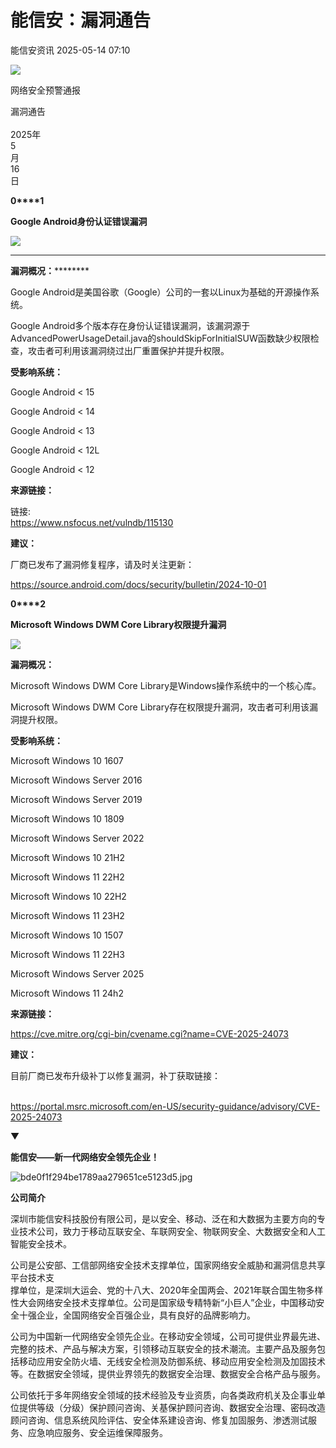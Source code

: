 #  能信安：漏洞通告   
 能信安资讯   2025-05-14 07:10  
  
![](https://mmbiz.qpic.cn/sz_mmbiz_jpg/f7EgONBwTicwCbqkq0IJKWHKs8ibLrax5Bia0tt8GQpl9u6dEV86ZicXDEdM3bwtoacXLpOL45eH1VxH153gkxxOXA/640?wx_fmt=jpeg&from=appmsg "")  
  
  
网络安全预警通报  
  
漏洞通告  
   
2025年  
5  
月  
16  
日  
  
  
  
**0****1**  
  
**Google Android身份认证错误漏洞**  
  
![](https://mmbiz.qpic.cn/sz_mmbiz_png/f7EgONBwTicwCbqkq0IJKWHKs8ibLrax5BxCX7cNdYGK7nDaAZH20iaAUeFoIPI3ukrskTkgUgwgzBJPvxqaOuVfA/640?wx_fmt=png&from=appmsg "")  
  
  
************  
**漏洞概况：**********  
  
Google Android是美国谷歌（Google）公司的一套以Linux为基础的开源操作系统。  
  
Google Android多个版本存在身份认证错误漏洞，该漏洞源于AdvancedPowerUsageDetail.java的shouldSkipForInitialSUW函数缺少权限检查，攻击者可利用该漏洞绕过出厂重置保护并提升权限。  
  
  
**受影响系统：**  
  
Google Android < 15  
  
Google Android < 14  
  
Google Android < 13  
  
Google Android < 12L  
  
Google Android < 12  
  
  
**来源链接：**  
  
链接:   
https://www.nsfocus.net/vulndb/115130  
  
  
**建议：**  
  
厂商已发布了漏洞修复程序，请及时关注更新：  
  
https://source.android.com/docs/security/bulletin/2024-10-01  
  
  
  
**0****2**  
  
**Microsoft Windows DWM Core Library权限提升漏洞**  
  
![](https://mmbiz.qpic.cn/sz_mmbiz_png/f7EgONBwTicwCbqkq0IJKWHKs8ibLrax5BxCX7cNdYGK7nDaAZH20iaAUeFoIPI3ukrskTkgUgwgzBJPvxqaOuVfA/640?wx_fmt=png&from=appmsg "")  
  
  
  
  
**漏洞概况：**  
  
Microsoft Windows DWM Core Library是Windows操作系统中的一个核心库。  
  
Microsoft Windows DWM Core Library存在权限提升漏洞，攻击者可利用该漏洞提升权限。  
  
  
**受影响系统：**  
  
Microsoft Windows 10 1607  
  
Microsoft Windows Server 2016  
  
Microsoft Windows Server 2019  
  
Microsoft Windows 10 1809  
  
Microsoft Windows Server 2022  
  
Microsoft Windows 10 21H2  
  
Microsoft Windows 11 22H2  
  
Microsoft Windows 10 22H2  
  
Microsoft Windows 11 23H2  
  
Microsoft Windows 10 1507  
  
Microsoft Windows 11 22H3  
  
Microsoft Windows Server 2025  
  
Microsoft Windows 11 24h2  
  
  
**来源链接：**  
  
https://cve.mitre.org/cgi-bin/cvename.cgi?name=CVE-2025-24073  
  
  
**建议：**  
  
目前厂商已发布升级补丁以修复漏洞，补丁获取链接：  
   
  
https://portal.msrc.microsoft.com/en-US/security-guidance/advisory/CVE-2025-24073  
  
  
  
▼  
  
**能信安——新一代网络安全领先企业！**  
  
  
  
![](https://mmbiz.qpic.cn/mmbiz_jpg/f7EgONBwTicyukySMu6FXUXWDAkWwribspgqezQeNT68WySw9CozfOicqxGnISiaB0GFYXp3qXHmpmHzays0SBTSibQ/640?wx_fmt=jpeg "bde0f1f294be1789aa279651ce5123d5.jpg")  
  
**公司简介**  
  
  
  
深圳市能信安科技股份有限公司，是以安全、移动、泛在和大数据为主要方向的专业技术公司，致力于移动互联安全、车联网安全、物联网安全、大数据安全和人工智能安全技术。  
  
公司是公安部、工信部网络安全技术支撑单位，国家网络安全威胁和漏洞信息共享平台技术支  
撑单位，是深圳大运会、党的十八大、2020年全国两会、2021年联合国生物多样性大会网络安全技术支撑单位。公司是国家级专精特新“小巨人”企业，中国移动安全十强企业，全国网络安全百强企业，具有良好的品牌影响力。  
  
公司为中国新一代网络安全领先企业。在移动安全领域，公司可提供业界最先进、完整的技术、产品与解决方案，引领移动互联安全的技术潮流。主要产品及服务包括移动应用安全防火墙、无线安全检测及防御系统、移动应用安全检测及加固技术等。在数据安全领域，提供业界领先的数据安全治理、数据安全合格产品与服务。  
  
公司依托于多年网络安全领域的技术经验及专业资质，向各类政府机关及企事业单位提供等级（分级）保护顾问咨询、关基保护顾问咨询、数据安全治理、密码改造顾问咨询、信息系统风险评估、安全体系建设咨询、修复加固服务、渗透测试服务、应急响应服务、安全运维保障服务。  
  
  
  
  
  
  
  
  
